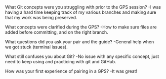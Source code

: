 What Git concepts were you struggling with prior to the GPS session?
	-I was having a hard time keeping track of my various branches and making sure that my work was being preserved.

What concepts were clarified during the GPS?
	-How to make sure files are added before committing, and on the right branch.	

What questions did you ask your pair and the guide?
	-General help when we got stuck (terminal issues).


What still confuses you about Git?
	-No issue with any specific concept, just need to keep using and practicing with git and GitHub.

How was your first experience of pairing in a GPS?
	-It was great!